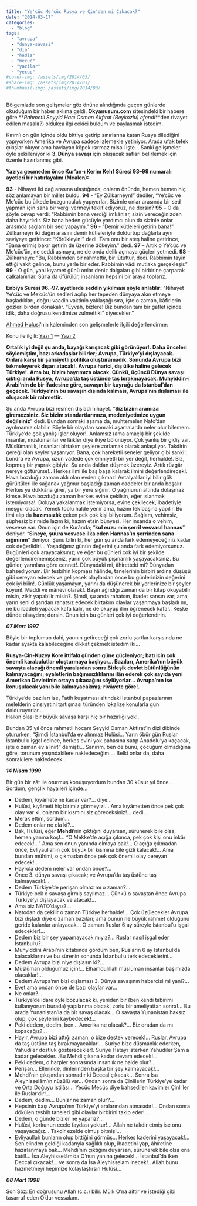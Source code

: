 ```yaml
---
title: "Ye'cüc Me'cüc Rusya ve Çin'den mi Çıkacak?"
date: "2014-03-17"
categories: 
  - "blog"
tags: 
  - "avrupa"
  - "dunya-savasi"
  - "din"
  - "hadis"
  - "mecuc"
  - "yazilar"
  - "yecuc"
#cover-img: /assets/img/2014/03/
#share-img: /assets/img/2014/03/
#thumbnail-img: /assets/img/2014/03/
---
```



Bölgemizde son gelişmeler göz önüne alındığında geçen günlerde okuduğum bir haber aklıma geldi. **Okyanusum.com** sitesindeki bir habere göre **_Rahmetli Seyyid Hacı Osman Akfırat (Beykozlu) efendi_**den rivayet edilen masalı(?) oldukça ilgi çekici buldum ve paylaşmak istedim.

Kırım’ı on gün içinde oldu bittiye getirip sınırlarına katan Rusya dilediğini yapıyorken Amerika ve Avrupa sadece izlemekle yetiniyor. Arada ufak tefek çıkışlar oluyor ama havlayan köpek ısırmaz misali işte… Sanki gelişmeler öyle şekilleniyor ki **3\. Dünya savaşı** için oluşacak safları belirlemek için özenle hazırlanmış gibi.

**Yazıya geçmeden önce Kur’an-ı Kerim Kehf Süresi 93–99 numaralı ayetleri bir hatırlayalım (Mealen):**

**93** - Nihayet iki dağ arasına ulaştığında, onların önünde, hemen hemen hiç söz anlamayan bir millet buldu.
**94** - “Ey Zülkarneyn!” dediler, “Ye’cüc ve Me’cüc bu ülkede bozgunculuk yapıyorlar. Bizimle onlar arasında bir sed yapman için sana bir vergi vermeyi teklif ediyoruz, ne dersin?
**95** – O da şöyle cevap verdi: “Rabbimin bana verdiği imkânlar, sizin vereceğinizden daha hayırlıdır. Siz bana beden gücüyle yardımcı olun da sizinle onlar arasında sağlam bir sed yapayım.”
**96** - “Demir kütleleri getirin bana!” Zülkarneyn iki dağın arasını demir kütleleriyle doldurtup dağlarla aynı seviyeye getirince: “Körükleyin!” dedi. Tam onu bir ateş haline getirince, “Bana erimiş bakır getirin de üzerine dökeyim.” dedi.
**97** – Artık o Ye’cüc ve Me’cüc’ün, ne seddi aşmaya, ne de onda delik açmaya güçleri yetmedi.
**98** – Zülkarneyn: “Bu, Rabbimden bir rahmettir, bir lütuftur, dedi. Rabbimin tayin ettiği vakit gelince, bunu yerle bir eder. Rabbimin vâdi mutlaka gerçekleşir.”
**99** - O gün, yani kıyamet günü onlar deniz dalgaları gibi birbirine çarparak çalkalanırlar. Sûr’a da üfürülür, insanların hepsini bir araya toplarız.

**Enbiya Suresi 96.-97. ayetlerde seddin yıkılması şöyle anlatılır:** “Nihayet Ye’cüc ve Me’cüc’ün sedleri açılıp her tepeden dünyaya akın etmeye başladıkları, doğru vaadin vaktinin yaklaştığı sıra, işte o zaman, kâfirlerin gözleri birden donakalır. “Eyvah, bizlere! Biz bundan tam bir gaflet içinde idik, daha doğrusu kendimize zulmettik!” diyecekler.”

[Ahmed Hulusi](http://twitter.com/AhmedHulusi)‘nin kaleminden son gelişmelerle ilgili değerlendirme:

Konu ile ilgili: [Yazı 1](http://okyanusum.com/haber/rusyadan-bir-iddia/) — [Yazı 2](http://okyanusum.com/ah/yazilar/hatirlamakta-fayda-var/)

**Ortalık iyi değil şu anda, bayağı karışacak gibi görünüyor!.**
**Daha önceleri söylemiştim, bazı arkadaşlar bilirler;**
**Avrupa, Türkiye’yi dışlayacak. Onlara karşı bir şahsiyetli politika oluşturamadık. Sonunda Avrupa bizi tekmeleyerek dışarı atacak!.**
**Avrupa harici, dış ülke haline gelecek Türkiye!.**
**Ama bu, bizim hayrımıza olacak. Çünkü, üçüncü Dünya savaşı çıktığı anda Rusya, Avrupa’da taş üstünde taş bırakmayacak.**
**Muhyiddin-i Arabi’nin de bir ifadesine göre, savaşın bir kuyruğu da İstanbul’dan geçecek. Türkiye’nin bu savaşın dışında kalması, Avrupa’nın dışlaması ile oluşacak bir rahmettir.**

Şu anda Avrupa bizi resmen dışladı nihayet. “**Siz bizim aramıza giremezsiniz. Siz bizim standartlarımıza, medeniyetimize uygun değilsiniz**” dedi.
Bundan sonraki aşama da, muhtemelen Nato’dan ayrılmamız olabilir. Böyle bir olaydan sonraki aşamalarda neler olur bilemem.
Türkiye’de çok yanlış işler oluyor!. Anlamsız (ama amaçlı) bir şekilde insanlar, müslümanlar ve lâikler diye ikiye bölünüyor. Çok yanlış bir gidiş var.
Müslümanlık, insanları birtakım şeylere zorlamak olarak anlaşılıyor.
Takdirin gereği olan şeyler yaşanıyor. Bana, çok hareketli seneler geliyor gibi sanki!.
Londra ve Avrupa, uzun vâdede çok emniyetli bir yer değil, herhalde!.
Biz, kopmuş bir yaprak gibiyiz. Şu anda daldan düşmek üzereyiz. Artık rüzgâr nereye götürürse!..
Herkes ilmi ile baş başa kalarak ilmini değerlendirecek!.
Hava bozduğu zaman aklı olan evden çıkmaz!
Antalyalılar iyi bilir gök gürültüleri ile sağanak yağmur başladığı zaman caddeler bir anda boşalır. Herkes ya dükkâna girer, ya bir yere sığınır. O yağmurun altında dolaşmaz kimse.
Hava bozduğu zaman herkes evine çekilsin, eğer ıslanmak istemiyorsa!. Doluya yakalanmak istemiyorsa, evine çekilecek, ibadetiyle meşgul olacak.
Yemek toplu halde yenir ama, hazım tek başına yapılır.
Bu ilmi alıp da **hazımsızlık** çeken pek çok kişi biliyorum.
Sağlam, vehimsiz, şüphesiz bir mide lazım ki, hazım etsin bünyesi.
Her insanda o vehim, vesvese var. Onun için de Kurânda;
“**kul euzu min şerril vesvasıl hannas**” deniyor.
“**Sineye, şuura vesvese ilka eden Hannas’ın şerrinden sana sığınırım**” deniyor.
Şunu bilin ki, her gün şu anda fark edemeyeceğiniz kadar çok değerlidir!… Yaşadığınız günün değerini şu anda fark edemiyorsunuz.
Bugünleri çok arayacaksınız; ve eğer bu günleri çok iyi bir şekilde değerlendirememişseniz, yarın çok büyük pişmanlık yaşayacaksınız. Bu günler, yarınlara göre cennet!.
Dünyadaki mi, âhiretteki mi?
Dünyadan bahsediyorum.
Bir tesbihin kopması hâlinde, tanelerinin birbiri ardına düşüşü gibi cereyan edecek ve gelişecek olaylardan önce bu günlerinizin değerini çok iyi bilin!.
Günlük yaşamayın, yarını da düşünerek bir yerlerinize bir şeyler koyun!. Maddi ve mânevi olarak!.
Başın ağrıdığı zaman da bir kitap okuyabilir misin, zikir yapabilir misin?.
Şimdi, şu anda rahatsın, ibadet şansın var; ama, yarın seni dışarıdan rahatsız edecek birtakım olaylar yaşanmaya başladı mı, ne bu ibadeti yapacak kafa kalır, ne de okuyup ilim öğrenecek kafa!..
Keşke dünde olsaydım; dersin.
Onun için bu günleri çok iyi değerlendirin.

_**07 Mart 1997**_

Böyle bir toplumun dahi, yarının getireceği çok zorlu şartlar karşısında ne kadar ayakta kalabileceğine dikkat çekmek istedim iki…

**Rusya-Çin-Kuzey Kore ittifakı günden güne güçleniyor; batı için çok önemli karabulutlar oluşturmaya başlıyor… Bazıları, Amerika’nın büyük savaşta alacağı önemli yaralardan sonra Birleşik devlet bütünlüğünün kalmayacağını; eyaletlerin bağımsızlıklarını ilân ederek çok sayıda yeni Amerikan Devletinin ortaya çıkacağını söylüyorlar… Avrupa’nın ise konuşulacak yanı bile kalmayacakmış; rivâyete göre!.**

Türkiye’de bazıları ise, Fatih kuşatması altındaki İstanbul papazlarının meleklerin cinsiyetini tartışması türünden lokalize konularla gün dolduruyorlar…  
Halkın olası bir büyük savaşa karşı hiç bir hazırlığı yok!.

Bundan 35 yıl önce rahmetli hocam Seyyid Osman Akfırat’ın dizi dibinde otururken, “Şimdi İstanbul’da ev alınmaz Hulûsi… Yarın öbür gün Ruslar İstanbul’u işgal edince, herkes evini yok pahasına satıp Anadolu’ya kaçacak, işte o zaman ev alınır!” demişti… Sanırım, ben de bunu, çocuğum olmadığına göre, torunum yaşındakilere nakledeceğim…. Belki onlar da, daha sonrakilere nakledecek…

_**14 Nisan 1999**_

Bir gün bir zât ile oturmuş konuşuyordum bundan 30 küsur yıl önce…
Sordum, gençlik hayalleri içinde…

- Dedem, kıyâmete ne kadar var?… diye…
- Hulûsi, kıyâmeti hiç birimiz görmeyiz!… Ama kıyâmetten önce pek çok olay var ki, onların bir kısmını siz göreceksiniz!… dedi…
- Merak ettim, sordum…
- Dedem onlar ne ola ki?…
- Bak, Hulûsi, eğer **Mehdi**‘nin çıktığını duyarsan, sürünerek bile olsa, hemen yanına koş!… “O Mekke’de açığa çıkınca, pek çok kişi onu inkâr edecek!…” Ama sen onun yanında olmaya bak!… O açığa çıkmadan önce, Evliyaullahın çok büyük bir kısmına bile gizli kalacak!… Ama bundan mühimi, o çıkmadan önce pek çok önemli olay cereyan edecek!…
- Hayrola dedem neler var ondan önce?…
- Önce 3. dünya savaşı çıkacak; ve Avrupa’da taş üstüne taş kalmayacak!…
- Dedem Türkiye’de perişan olmaz mı o zaman?…
- Türkiye pek o savaşa girmiş sayılmaz… Çünkü o savaştan önce Avrupa Türkiye’yi dışlayacak ve atacak!…
- Ama biz NATO’dayız?…
- Natodan da çekilir o zaman Türkiye herhalde!… Çok üzülecekler Avrupa bizi dışladı diye o zaman bazıları; ama bunun ne büyük rahmet olduğunu geride kalanlar anlayacak… O zaman Ruslar 6 ay süreyle İstanbul’u işgal edecekler!…
- Dedem biz bir şey yapamayacak mıyız?… Ruslar nasıl işgal eder İstanbul’u?..
- Muhyiddini Arabi’nin kitabında gördüm ben, Rusların 6 ay Istanbul’da kalacaklarını ve bu sürenin sonunda İstanbul’u terk edeceklerini…
- Dedem Avrupa bizi niye dışlasın ki?…
- Müslüman olduğumuz için!… Elhamdulillah müslüman insanlar başımızda olacaklar!…
- Dedem Avrupa’nın bizi dışlaması 3. Dünya savaşının habercisi mi yani?…
- Evet ama ondan önce de bazı olaylar var…
- Ne onlar?…
- Türkiye’de idare öyle bozulacak ki, yeniden bir (ben kendi tabirimi kullanıyorum burada) yapılanma olacak, zorlu bir ameliyattan sonra!… Bu arada Yunanistan’la da bir savaş olacak… O savaşta Yunanistan haksız olup, çok şeylerini kaybedecek!…
- Peki dedem, dedim, ben… Amerika ne olacak?… Biz oradan da mı kopacağız?…
- Hayır, Avrupa bizi attığı zaman, o bize destek verecek!… Ruslar, Avrupa da taş üstüne taş bırakmayacaklar!… Suriye bize düşmanlık ederken, Yahudiler dostluk gösterecekler!. Suriye Hatayı isterken Yahudiler Şam a kadar gelecekler…Bu Mehdi çıkana kadar devam edecek!…
- Peki dedem, o harpler sonrasında insanlık ne halde olur?…
- Perişan… Ellerinde, dinlerinden başka bir şey kalmayacak!…
- Mehdi’nin çıkışından sonradır ki Deccal çıkacak… Sonra İsa Aleyhisselâm’ın nüzülü var… Ondan sonra da Çinlilerin Türkiye’ye kadar ve Orta Doğuyu istilâsı… Yecüc Mecüc diye bahsedilen kavimler Çinli’ler ile Ruslar’dır!…
- Dedem, dedim… Bunlar ne zaman olur?…
- Hepsinin başı Avrupa’nın Türkiye’yi aralarından atmasıdır!… Ondan sonra dökülen tesbih taneleri gibi olaylar birbirini takip eder!…
- Dedem, o günde bizler ne yaparız?…
- Hulûsi, korkunun ecele faydası yoktur!… Allah ne takdir etmiş ise onu yaşayacağız… Takdir ezelde olmuş bitmiş!…
- Evliyaullah bunların olup bittiğini görmüş… Herkes kaderini yaşayacak!… Sen elinden geldiği kadarıyla sağlıklı olup, ibadetini yap, âhıretine hazırlanmaya bak… Mehdi’nin çıktığını duyarsan, sürünerek bile olsa ona katıl!… İsa Aleyhisselâm’da O’nun yanına gelecek!… İstanbul’da iken Deccal çıkacak!… ve sonra da İsa Aleyhisselam inecek!.. Allah bunu hazmetmeyi hepimize kolaylaştırsın Hulûsi…

_**08 Mart 1998**_

Son Söz: En doğrusunu Allah (c.c.) bilir. Mülk O’na aittir ve istediği gibi tasarruf eden O’dur vessalam.
